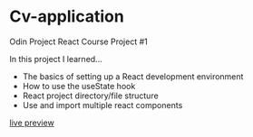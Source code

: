 # Cv-application

Odin Project React Course Project #1

In this project I learned...
- The basics of setting up a React development environment
- How to use the useState hook
- React project directory/file structure
- Use and import multiple react components

[live preview](https://ubiquitous-biscuit-125322.netlify.app/)

